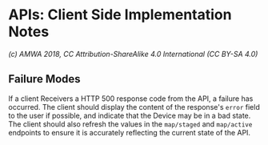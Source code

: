 # APIs: Client Side Implementation Notes

_(c) AMWA 2018, CC Attribution-ShareAlike 4.0 International (CC BY-SA 4.0)_

## Failure Modes

If a client Receivers a HTTP 500 response code from the API, a failure has occurred. The client should display the content of the response's `error` field to the user if possible, and indicate that the Device may be in a bad state. The client should also refresh the values in the `map/staged` and `map/active` endpoints to ensure it is accurately reflecting the current state of the API.